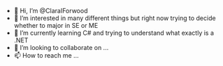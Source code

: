- 👋 Hi, I’m @ClaraIForwood
- 👀 I’m interested in many different things but right now trying to decide whether to major in SE or ME
- 🌱 I’m currently learning C# and trying to understand what exactly is a .NET
- 💞️ I’m looking to collaborate on ...
- 📫 How to reach me ...

<!---
ClaraIForwood/ClaraIForwood is a ✨ special ✨ repository because its `README.md` (this file) appears on your GitHub profile.
You can click the Preview link to take a look at your changes.
--->
